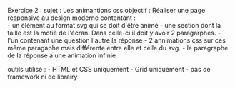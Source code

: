 Exercice 2 :
sujet : Les animantions css
objectif : Réaliser une page responsive au design moderne contentant :  
                - un élément au format svg qui se doit d'être animé
                - une section dont la taille est la motié de l'écran. Dans celle-ci il doit y avoir 2 paragarphes.
                    - l'un contenant une question l'autre la réponse
                    - 2 annimations css sur ces même paragaphe mais différente entre elle et celle du svg.
                    - le paragraphe de la réponse a une animation infinie

outils utilisé :
                - HTML et CSS uniquement
                - Grid uniquement
                - pas de framework ni de librairy
